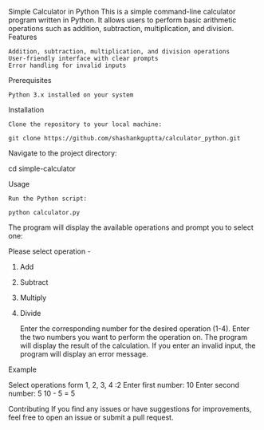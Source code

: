 Simple Calculator in Python
This is a simple command-line calculator program written in Python. It allows users to perform basic arithmetic operations such as addition, subtraction, multiplication, and division.
Features

    Addition, subtraction, multiplication, and division operations
    User-friendly interface with clear prompts
    Error handling for invalid inputs

Prerequisites

    Python 3.x installed on your system

Installation

    Clone the repository to your local machine:

    git clone https://github.com/shashankguptta/calculator_python.git
  

Navigate to the project directory:

cd simple-calculator

Usage

    Run the Python script:

    python calculator.py

The program will display the available operations and prompt you to select one:

Please select operation -
1. Add
2. Subtract
3. Multiply
4. Divide

    Enter the corresponding number for the desired operation (1-4).
    Enter the two numbers you want to perform the operation on.
    The program will display the result of the calculation.
    If you enter an invalid input, the program will display an error message.

Example

Select operations form 1, 2, 3, 4 :2
Enter first number: 10
Enter second number: 5
10 - 5 = 5

Contributing
If you find any issues or have suggestions for improvements, feel free to open an issue or submit a pull request.

